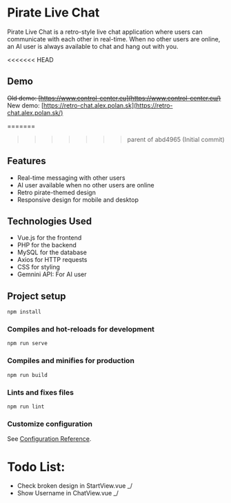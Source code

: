 # Pirate Live Chat

Pirate Live Chat is a retro-style live chat application where users can communicate with each other in real-time. When no other users are online, an AI user is always available to chat and hang out with you.

<<<<<<< HEAD
## Demo
~~Old demo: [https://www.control-center.eu](https://www.control-center.eu/)~~
New demo: [https://retro-chat.alex.polan.sk](https://retro-chat.alex.polan.sk/)

=======
>>>>>>> parent of abd4965 (Initial commit)
## Features

- Real-time messaging with other users
- AI user available when no other users are online
- Retro pirate-themed design
- Responsive design for mobile and desktop

## Technologies Used

- Vue.js for the frontend
- PHP for the backend
- MySQL for the database
- Axios for HTTP requests
- CSS for styling
- Gemnini API: For AI user

## Project setup
```
npm install
```

### Compiles and hot-reloads for development
```
npm run serve
```

### Compiles and minifies for production
```
npm run build
```

### Lints and fixes files
```
npm run lint
```

### Customize configuration
See [Configuration Reference](https://cli.vuejs.org/config/).

# Todo List:
- Check broken design in StartView.vue _/
- Show Username in ChatView.vue _/